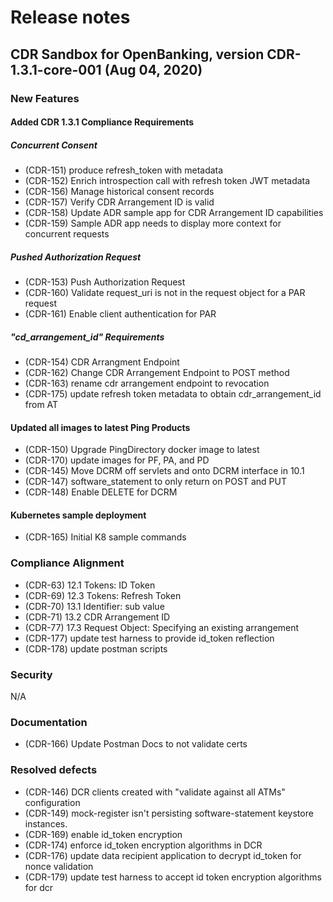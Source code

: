 # Release notes

## CDR Sandbox for OpenBanking, version CDR-1.3.1-core-001 (Aug 04, 2020)

### New Features
#### Added CDR 1.3.1 Compliance Requirements
##### Concurrent Consent
- (CDR-151)	produce refresh_token with metadata
- (CDR-152)	Enrich introspection call with refresh token JWT metadata
- (CDR-156)	Manage historical consent records
- (CDR-157)	Verify CDR Arrangement ID is valid
- (CDR-158)	Update ADR sample app for CDR Arrangement ID capabilities
- (CDR-159)	Sample ADR app needs to display more context for concurrent requests
##### Pushed Authorization Request
- (CDR-153)	Push Authorization Request
- (CDR-160)	Validate request_uri is not in the request object for a PAR request
- (CDR-161)	Enable client authentication for PAR
##### "cd_arrangement_id" Requirements
- (CDR-154)	CDR Arrangment Endpoint
- (CDR-162)	Change CDR Arrangement Endpoint to POST method
- (CDR-163)	rename cdr arrangement endpoint to revocation
- (CDR-175)	update refresh token metadata to obtain cdr_arrangement_id from AT
#### Updated all images to latest Ping Products
- (CDR-150)	Upgrade PingDirectory docker image to latest
- (CDR-170)	update images for PF, PA, and PD
- (CDR-145)	Move DCRM off servlets and onto DCRM interface in 10.1
- (CDR-147)	software_statement to only return on POST and PUT
- (CDR-148)	Enable DELETE for DCRM
#### Kubernetes sample deployment
- (CDR-165)	Initial K8 sample commands

### Compliance Alignment
- (CDR-63)	12.1 Tokens: ID Token
- (CDR-69)	12.3 Tokens: Refresh Token
- (CDR-70)	13.1 Identifier: sub value
- (CDR-71)	13.2 CDR Arrangement ID
- (CDR-77)	17.3 Request Object: Specifying an existing arrangement
- (CDR-177)	update test harness to provide id_token reflection
- (CDR-178)	update postman scripts

### Security
N/A

### Documentation
- (CDR-166)	Update Postman Docs to not validate certs

### Resolved defects
- (CDR-146)	DCR clients created with "validate against all ATMs" configuration
- (CDR-149)	mock-register isn't persisting software-statement keystore instances.
- (CDR-169)	enable id_token encryption
- (CDR-174)	enforce id_token encryption algorithms in DCR
- (CDR-176)	update data recipient application to decrypt id_token for nonce validation
- (CDR-179)	update test harness to accept id token encryption algorithms for dcr





